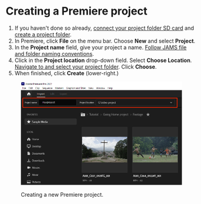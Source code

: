 # Creating a Premiere project

1. If you haven't done so already, [connect your project folder SD card](connecting-your-project-folder-sd-card.md) and [create a project folder](creating-a-project-folder.md).
2. In Premiere, click **File** on the menu bar. Choose **New** and select **Project**.
3. In the **Project name** field, give your project a name. [Follow JAMS file and folder naming conventions](https://techresources.gitbook.io/file-and-folder-management-windows-edition/file-and-folder-naming-conventions).
4. Click in the **Project location** drop-down field. Select **Choose Location**. [Navigate to and select your project folder](https://techresources.gitbook.io/file-and-folder-management-windows-edition/navigating-folder-tree). Click **Choose**.
5. When finished, click **Create** (lower-right.)

<figure><img src="../.gitbook/assets/creating-a-premiere-project.png" alt=""><figcaption><p>Creating a new Premiere project.</p></figcaption></figure>
